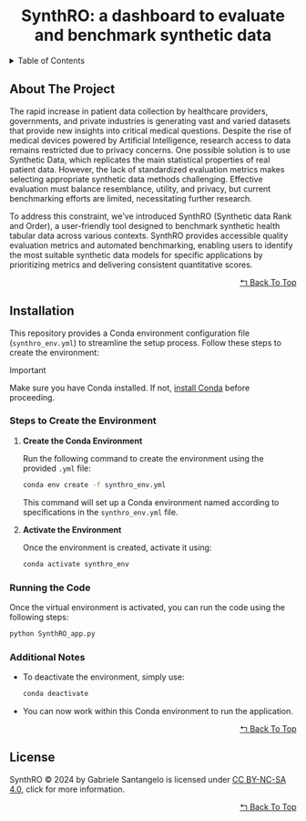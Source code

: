 <div id="top"></div>

<div align="center">
  <h1>
    SynthRO: a dashboard to evaluate and benchmark synthetic data
  </h1>
</div>

<!-- TABLE OF CONTENTS -->
<details>
  <summary>Table of Contents</summary>
  <ol>
    <li><a href="#about-the-project">About The Project</a></li>
    <li><a href="#installation">Installation</a></li>
    <li><a href="#license">License</a></li>
  </ol>
</details>

## About The Project

The rapid increase in patient data collection by healthcare providers, governments, and private industries is generating vast and varied datasets that provide new insights into critical medical questions. Despite the rise of medical devices powered by Artificial Intelligence, research access to data remains restricted due to privacy concerns. One possible solution is to use Synthetic Data, which replicates the main statistical properties of real patient data. However, the lack of standardized evaluation metrics makes selecting appropriate synthetic data methods challenging. Effective evaluation must balance resemblance, utility, and privacy, but current benchmarking efforts are limited, necessitating further research.

To address this constraint, we've introduced SynthRO (Synthetic data Rank and Order), a user-friendly tool designed to benchmark synthetic health tabular data across various contexts. SynthRO provides accessible quality evaluation metrics and automated benchmarking, enabling users to identify the most suitable synthetic data models for specific applications by prioritizing metrics and delivering consistent quantitative scores.

<p align="right"><a href="#top">↰ Back To Top</a></p>

## Installation

This repository provides a Conda environment configuration file (`synthro_env.yml`) to streamline the setup process. Follow these steps to create the environment:

> [!IMPORTANT]
> Make sure you have Conda installed. If not, [install Conda](https://conda.io/projects/conda/en/latest/user-guide/install/index.html) before proceeding.

### Steps to Create the Environment

1. **Create the Conda Environment**

    Run the following command to create the environment using the provided `.yml` file:

    ```bash
    conda env create -f synthro_env.yml
    ```

    This command will set up a Conda environment named according to specifications in the `synthro_env.yml` file.

2. **Activate the Environment**

    Once the environment is created, activate it using:

    ```bash
    conda activate synthro_env
    ```

### Running the Code

Once the virtual environment is activated, you can run the code using the following steps:

```bash
python SynthRO_app.py
```

### Additional Notes

- To deactivate the environment, simply use:

    ```bash
    conda deactivate
    ```

- You can now work within this Conda environment to run the application.

<p align="right"><a href="#top">↰ Back To Top</a></p>

## License

SynthRO © 2024 by Gabriele Santangelo is licensed under [CC BY-NC-SA 4.0](https://creativecommons.org/licenses/by-nc-sa/4.0/), click for more information.

<p align="right"><a href="#top">↰ Back To Top</a></p>

